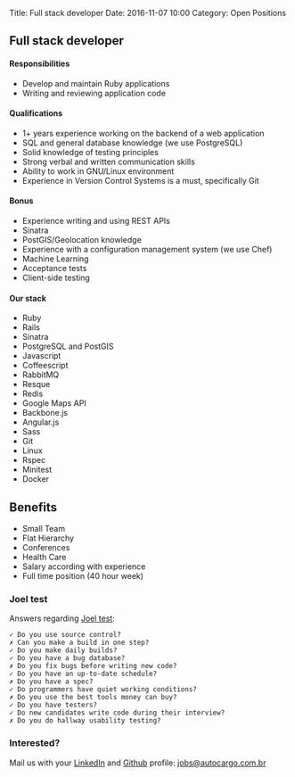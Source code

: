 Title: Full stack developer
Date: 2016-11-07 10:00
Category: Open Positions

## Full stack developer

#### Responsibilities

* Develop and maintain Ruby applications
* Writing and reviewing application code

#### Qualifications

* 1+ years experience working on the backend of a web application
* SQL and general database knowledge (we use PostgreSQL)
* Solid knowledge of testing principles
* Strong verbal and written communication skills
* Ability to work in GNU/Linux environment
* Experience in Version Control Systems is a must, specifically Git

#### Bonus

* Experience writing and using REST APIs
* Sinatra
* PostGIS/Geolocation knowledge
* Experience with a configuration management system (we use Chef)
* Machine Learning
* Acceptance tests
* Client-side testing

#### Our stack

* Ruby
* Rails
* Sinatra
* PostgreSQL and PostGIS
* Javascript
* Coffeescript
* RabbitMQ
* Resque
* Redis
* Google Maps API
* Backbone.js
* Angular.js
* Sass
* Git
* Linux
* Rspec
* Minitest
* Docker

## Benefits

* Small Team
* Flat Hierarchy
* Conferences
* Health Care
* Salary according with experience
* Full time position (40 hour week)

### Joel test

Answers regarding [Joel test](http://www.joelonsoftware.com/articles/fog0000000043.html):

```
✓ Do you use source control?
✗ Can you make a build in one step?
✓ Do you make daily builds?
✓ Do you have a bug database?
✗ Do you fix bugs before writing new code?
✓ Do you have an up-to-date schedule?
✗ Do you have a spec?
✓ Do programmers have quiet working conditions?
✗ Do you use the best tools money can buy?
✓ Do you have testers?
✓ Do new candidates write code during their interview?
✗ Do you do hallway usability testing?
```
### Interested?

Mail us with your [LinkedIn](https://linkedin.com) and [Github](https://github.com) profile: [jobs@autocargo.com.br](mailto:jobs@autocargo.com.br)

